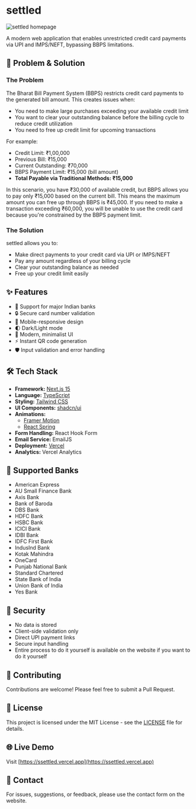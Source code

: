 # settled

![settled homepage](public/og.png)

A modern web application that enables unrestricted credit card payments via UPI and IMPS/NEFT, bypassing BBPS limitations.

## 🎯 Problem & Solution

### The Problem
The Bharat Bill Payment System (BBPS) restricts credit card payments to the generated bill amount. This creates issues when:
- You need to make large purchases exceeding your available credit limit
- You want to clear your outstanding balance before the billing cycle to reduce credit utilization
- You need to free up credit limit for upcoming transactions

For example:
- Credit Limit: ₹1,00,000
- Previous Bill: ₹15,000
- Current Outstanding: ₹70,000
- BBPS Payment Limit: ₹15,000 (bill amount)
- **Total Payable via Traditional Methods: ₹15,000**

In this scenario, you have ₹30,000 of available credit, but BBPS allows you to pay only ₹15,000 based on the current bill. This means the maximum amount you can free up through BBPS is ₹45,000. If you need to make a transaction exceeding ₹60,000, you will be unable to use the credit card because you're constrained by the BBPS payment limit.

### The Solution
settled allows you to:
- Make direct payments to your credit card via UPI or IMPS/NEFT
- Pay any amount regardless of your billing cycle
- Clear your outstanding balance as needed
- Free up your credit limit easily

## ✨ Features

- 🏦 Support for major Indian banks
- 🔒 Secure card number validation
- 📱 Mobile-responsive design
- 🌓 Dark/Light mode
- 🎨 Modern, minimalist UI
- ⚡ Instant QR code generation
- 🛡️ Input validation and error handling

## 🛠️ Tech Stack

- **Framework:** [Next.js 15](https://nextjs.org/)
- **Language:** [TypeScript](https://www.typescriptlang.org/)
- **Styling:** [Tailwind CSS](https://tailwindcss.com/)
- **UI Components:** [shadcn/ui](https://ui.shadcn.com/)
- **Animations:** 
  - [Framer Motion](https://www.framer.com/motion/)
  - [React Spring](https://react-spring.dev/)
- **Form Handling:** React Hook Form
- **Email Service:** EmailJS
- **Deployment:** [Vercel](https://vercel.com)
- **Analytics:** Vercel Analytics


## 📱 Supported Banks

- American Express
- AU Small Finance Bank
- Axis Bank
- Bank of Baroda
- DBS Bank
- HDFC Bank
- HSBC Bank
- ICICI Bank
- IDBI Bank
- IDFC First Bank
- IndusInd Bank
- Kotak Mahindra
- OneCard
- Punjab National Bank
- Standard Chartered
- State Bank of India
- Union Bank of India
- Yes Bank

## 🔐 Security

- No data is stored
- Client-side validation only
- Direct UPI payment links
- Secure input handling
- Entire process to do it yourself is available on the website if you want to do it yourself

## 🤝 Contributing

Contributions are welcome! Please feel free to submit a Pull Request.

## 📄 License

This project is licensed under the MIT License - see the [LICENSE](LICENSE) file for details.

## 🌐 Live Demo

Visit [https://ssettled.vercel.app](https://ssettled.vercel.app)

## 📧 Contact

For issues, suggestions, or feedback, please use the contact form on the website.